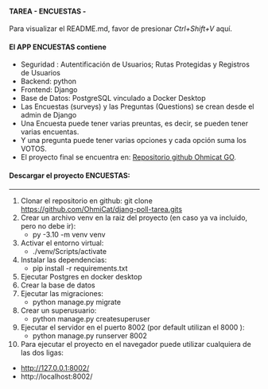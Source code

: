 #### TAREA - ENCUESTAS -

Para visualizar el README.md, favor de presionar _Ctrl+Shift+V_ aquí.

#### El APP ENCUESTAS contiene

- Seguridad : Autentificación de Usuarios; Rutas Protegidas y Registros de Usuarios
- Backend: python
- Frontend: Django
- Base de Datos: PostgreSQL vinculado a Docker Desktop
- Las Encuestas (surveys) y las Preguntas (Questions) se crean desde el admin de Django
- Una Encuesta puede tener varias preuntas, es decir, se pueden tener varias encuentas.
- Y una pregunta puede tener varias opciones y cada opción suma los VOTOS.
- El proyecto final se encuentra en: [Repositorio github Ohmicat GO](https://github.com/OhmiCat/djang-poll-tarea).

#### Descargar el proyecto ENCUESTAS:

---

1. Clonar el repositorio en github: git clone https://github.com/OhmiCat/djang-poll-tarea.gits
2. Crear un archivo venv en la raiz del proyecto (en caso ya va incluido, pero no debe ir):
   - py -3.10 -m venv venv
3. Activar el entorno virtual:
   - ./venv/Scripts/activate
4. Instalar las dependencias:
   - pip install -r requirements.txt
5. Ejecutar Postgres en docker desktop
6. Crear la base de datos
7. Ejecutar las migraciones:
   - python manage.py migrate
8. Crear un superusuario:
   - python manage.py createsuperuser
9. Ejecutar el servidor en el puerto 8002 (por default utilizan el 8000 ):
   - python manage.py runserver 8002
10. Para ejecutar el proyecto en el navegador puede utilizar cualquiera de las dos ligas:

- http://127.0.0.1:8002/
- http://localhost:8002/

